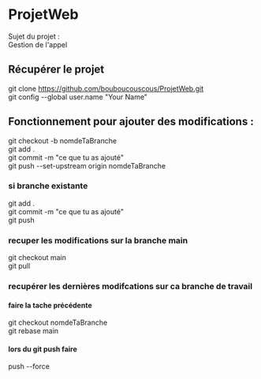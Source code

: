 # ProjetWeb
Sujet du projet :  
Gestion de l'appel  
## Récupérer le projet
git clone https://github.com/bouboucouscous/ProjetWeb.git  
git config --global user.name "Your Name"  
  
## Fonctionnement pour ajouter des modifications :  
git checkout -b nomdeTaBranche  
git add .  
git commit -m "ce que tu as ajouté"  
git push --set-upstream origin nomdeTaBranche  

### si branche existante
git add .  
git commit -m "ce que tu as ajouté"  
git push  

### recuper les modifications sur la branche main
git checkout main  
git pull  

### recupérer les dernières modifcations sur ca branche de travail
#### faire la tache précédente
git checkout nomdeTaBranche  
git rebase main  
#### lors du git push faire
push --force  
